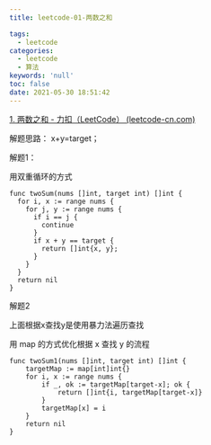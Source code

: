 ```yaml
---
title: leetcode-01-两数之和

tags:
  - leetcode
categories:
  - leetcode
  - 算法
keywords: 'null'
toc: false
date: 2021-05-30 18:51:42
---
```


[1. 两数之和 - 力扣（LeetCode） (leetcode-cn.com)](https://leetcode-cn.com/problems/two-sum/)


解题思路：
x+y=target；

解题1：

用双重循环的方式

```golang
func twoSum(nums []int, target int) []int {
  for i, x := range nums {
    for j, y := range nums {
      if i == j {
        continue
      }
      if x + y == target {
        return []int{x, y};
      }
    }
  }
  return nil
}
```

解题2

上面根据x查找y是使用暴力法遍历查找

用 map 的方式优化根据 x 查找 y 的流程

```golang
func twoSum1(nums []int, target int) []int {
	targetMap := map[int]int{}
	for i, x := range nums {
		if _, ok := targetMap[target-x]; ok {
			return []int{i, targetMap[target-x]}
		}
		targetMap[x] = i
	}
	return nil
}
```

